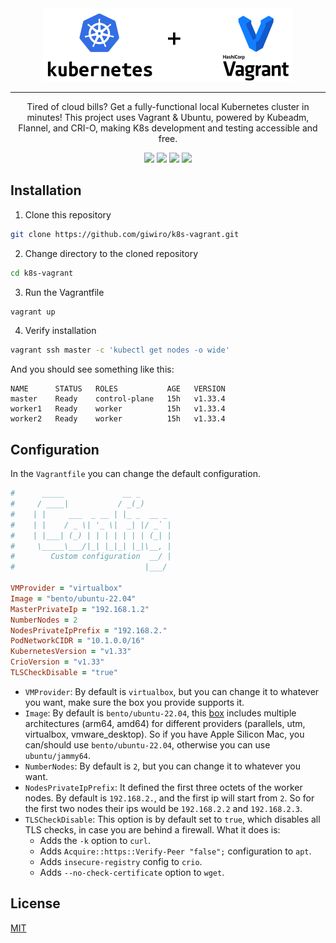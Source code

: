 <div align="center">
    <img src="https://raw.githubusercontent.com/giwiro/k8s-vagrant/main/resources/logo.png" alt="logo" width="400" />
    <hr />
    <p>Tired of cloud bills? Get a fully-functional local Kubernetes cluster in minutes! This project uses Vagrant & Ubuntu, powered by Kubeadm, Flannel, and CRI-O, making K8s development and testing accessible and free.</p>
</div>

<p align="center">
    <a href="https://github.com/kubernetes/kubernetes" alt="Kubernetes"><img src="https://img.shields.io/github/v/release/kubernetes/kubernetes?filter=v1.33.4&label=kubernetes" /></a>
    <a href="https://github.com/flannel-io/flannel" alt="Flannel"><img src="https://img.shields.io/github/v/release/flannel-io/flannel?label=flannel" /></a>
    <a href="https://github.com/cri-o/cri-o" alt="Crio"><img src="https://img.shields.io/github/v/release/cri-o/cri-o?filter=v1.33.4&label=cri-o" /></a>
    <a href="https://github.com/giwiro/k8s-vagrant/blob/main/LICENSE" alt="MIT"><img src="https://img.shields.io/github/license/giwiro/k8s-vagrant" /></a>
</p>

<!---
[![Kubernetes GitHub Release][kubernetes-badge]][kubernetes-url]
[![Crio GitHub Release][crio-badge]][crio-url]
[![Flannel GitHub Release][flannel-badge]][flannel-url]
[![GitHub License][license-badge]][license-url]
-->

## Installation

1. Clone this repository

```bash
git clone https://github.com/giwiro/k8s-vagrant.git
```

2. Change directory to the cloned repository

```bash
cd k8s-vagrant
```

3. Run the Vagrantfile

```bash
vagrant up
```

4. Verify installation

```bash
vagrant ssh master -c 'kubectl get nodes -o wide'
```

And you should see something like this:

```
NAME      STATUS   ROLES           AGE   VERSION
master    Ready    control-plane   15h   v1.33.4
worker1   Ready    worker          15h   v1.33.4
worker2   Ready    worker          15h   v1.33.4
```

## Configuration

In the `Vagrantfile` you can change the default configuration.

```ruby
#      _____             __ _
#     / ____|           / _(_)
#    | |     ___  _ __ | |_ _  __ _
#    | |    / _ \| '_ \|  _| |/ _` |
#    | |___| (_) | | | | | | | (_| |
#     \_____\___/|_| |_|_| |_|\__, |
#        Custom configuration  __/ |
#                             |___/

VMProvider = "virtualbox"
Image = "bento/ubuntu-22.04"
MasterPrivateIp = "192.168.1.2"
NumberNodes = 2
NodesPrivateIpPrefix = "192.168.2."
PodNetworkCIDR = "10.1.0.0/16"
KubernetesVersion = "v1.33"
CrioVersion = "v1.33"
TLSCheckDisable = "true"
```

- `VMProvider`: By default is `virtualbox`, but you can change it to whatever you want, make sure the box you provide
supports it.
- `Image`: By default is `bento/ubuntu-22.04`, this [box](https://portal.cloud.hashicorp.com/vagrant/discover/bento/ubuntu-22.04)
includes multiple architectures (arm64, amd64) for different providers (parallels, utm, virtualbox, vmware_desktop).
So if you have Apple Silicon Mac, you can/should use `bento/ubuntu-22.04`, otherwise you can use `ubuntu/jammy64`.
- `NumberNodes`: By default is `2`, but you can change it to whatever you want.
- `NodesPrivateIpPrefix`: It defined the first three octets of the worker nodes. By default is `192.168.2.`, and the
first ip will start from `2`. So for the first two nodes
their ips would be `192.168.2.2` and `192.168.2.3`.
- `TLSCheckDisable`: This option is by default set to `true`, which disables all TLS checks, in case you are behind a
firewall. What it does is:
  - Adds the `-k` option to `curl`.
  - Adds `Acquire::https::Verify-Peer "false";` configuration to `apt`.
  - Adds `insecure-registry` config to `crio`.
  - Adds `--no-check-certificate` option to `wget`.

## License

[MIT](LICENSE)


[kubernetes-badge]: https://img.shields.io/github/v/release/kubernetes/kubernetes?filter=v1.33.4&label=kubernetes
[kubernetes-url]: https://github.com/kubernetes/kubernetes

[flannel-badge]: https://img.shields.io/github/v/release/flannel-io/flannel?label=flannel
[flannel-url]: https://github.com/flannel-io/flannel

[crio-badge]: https://img.shields.io/github/v/release/cri-o/cri-o?filter=v1.33.4&label=cri-o
[crio-url]: https://github.com/cri-o/cri-o

[license-badge]: https://img.shields.io/github/license/giwiro/k8s-vagrant
[license-url]: https://github.com/giwiro/k8s-vagrant/blob/main/LICENSE
